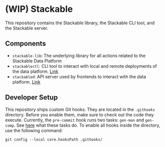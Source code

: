 # (WIP) Stackable

This repository contains the Stackable library, the Stackable CLI tool, and the Stackable server.

## Components

- `stackable-lib`: The underlying library for all actions related to the Stackable Data Platform
- `stackablectl`: CLI tool to interact with local and remote deployments of the data platform. [Link][ctl-readme]
- `stackabled`: API server used by frontends to interact with the data platform. [Link][daemon-readme]

[daemon-readme]: ./bins/stackabled/README.md
[ctl-readme]: ./bins/stackablectl/README.md

## Developer Setup

This repository ships custom Git hooks. They are located in the `.githooks` directory. Before you enable them, make sure
to check out the code they execute. Currently, the `pre-commit` hook runs two tasks: `gen-man` and `gen-comp`. See
[here][xtasks] what these tasks do. To enable all hooks inside the directory, use the following command:

```shell
git config --local core.hooksPath .githooks/
```

[xtasks]: ./xtask/src/main.rs